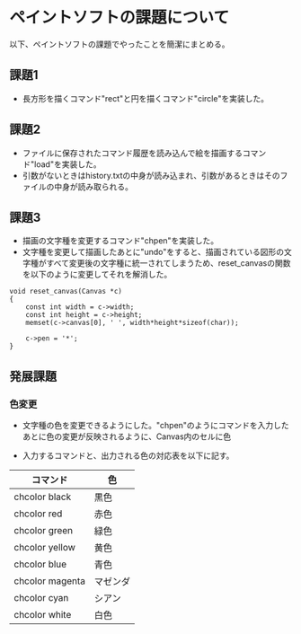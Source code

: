 # ペイントソフトの課題について
以下、ペイントソフトの課題でやったことを簡潔にまとめる。

## 課題1
- 長方形を描くコマンド"rect"と円を描くコマンド"circle"を実装した。

## 課題2
- ファイルに保存されたコマンド履歴を読み込んで絵を描画するコマンド"load"を実装した。
- 引数がないときはhistory.txtの中身が読み込まれ、引数があるときはそのファイルの中身が読み取られる。

## 課題3
- 描画の文字種を変更するコマンド"chpen"を実装した。
- 文字種を変更して描画したあとに"undo"をすると、描画されている図形の文字種がすべて変更後の文字種に統一されてしまうため、reset_canvasの関数を以下のように変更してそれを解消した。
```
void reset_canvas(Canvas *c)
{
    const int width = c->width;
    const int height = c->height;
    memset(c->canvas[0], ' ', width*height*sizeof(char));

    c->pen = '*';
}
```

## 発展課題
### 色変更
- 文字種の色を変更できるようにした。"chpen"のようにコマンドを入力したあとに色の変更が反映されるように、Canvas内のセルに色

- 入力するコマンドと、出力される色の対応表を以下に記す。

| コマンド | 色 |
----|---- 
| chcolor black | 黒色 |
| chcolor red | 赤色 |
| chcolor green | 緑色 | 
| chcolor yellow | 黄色 |
| chcolor blue | 青色 |
| chcolor magenta | マゼンダ |
| chcolor cyan | シアン |
| chcolor white | 白色 |